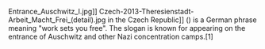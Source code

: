 Entrance_Auschwitz_I.jpg]] Czech-2013-Theresienstadt-Arbeit_Macht_Frei_(detail).jpg in the Czech Republic]] () is a German phrase meaning "work sets you free". The slogan is known for appearing on the entrance of Auschwitz and other Nazi concentration camps.[1]
